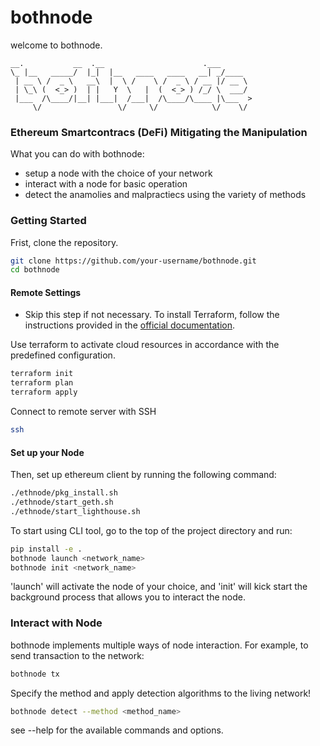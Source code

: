 # bothnode
welcome to bothnode.

    __.           __  .__                      .___       
    \_ |__   _____/  |_|  |__   ____   ____   __| _/____  
     | __ \ /  _ \   __\  |  \ /    \ /  _ \ / __ |/ __ \ 
     | \_\ (  <_> )  | |   Y  \   |  (  <_> ) /_/ \  ___/ 
     |___  /\____/|__| |___|  /___|  /\____/\____ |\___  >
         \/                 \/     \/            \/    \/ 

### Ethereum Smartcontracs (DeFi) Mitigating the Manipulation
What you can do with bothnode:
 - setup a node with the choice of your network
 - interact with a node for basic operation 
 - detect the anamolies and malpractiecs using the variety of methods

### Getting Started 
Frist, clone the repository. 
```bash
git clone https://github.com/your-username/bothnode.git
cd bothnode
```

#### Remote Settings 
* Skip this step if not necessary.
To install Terraform, follow the instructions provided in the [official documentation](https://developer.hashicorp.com/terraform/install).

Use terraform to activate cloud resources in accordance with the predefined configuration. 
```bash
terraform init 
terraform plan
terraform apply
```

Connect to remote server with SSH
```bash
ssh 
```

#### Set up your Node
Then, set up ethereum client by running the following command:
```bash
./ethnode/pkg_install.sh
./ethnode/start_geth.sh
./ethnode/start_lighthouse.sh
```

To start using CLI tool, go to the top of the project directory and run:
```bash
pip install -e .
bothnode launch <network_name>
bothnode init <network_name>
```
'launch' will activate the node of your choice, and 'init' will kick start the background process that allows you to interact the node.

### Interact with Node
bothnode implements multiple ways of node interaction. For example, to send transaction to the network:
```bash
bothnode tx
```

Specify the method and apply detection algorithms to the living network!
```bash
bothnode detect --method <method_name>
```

see --help for the available commands and options.

